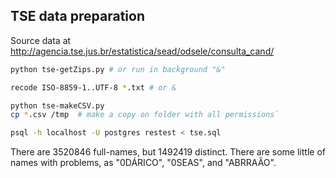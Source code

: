 
## TSE data preparation

Source data at http://agencia.tse.jus.br/estatistica/sead/odsele/consulta_cand/


```sh
python tse-getZips.py # or run in background "&"

recode ISO-8859-1..UTF-8 *.txt # or &

python tse-makeCSV.py
cp *.csv /tmp  # make a copy on folder with all permissions`

psql -h localhost -U postgres restest < tse.sql
```

There are 3520846 full-names, but 1492419 distinct. There are some little of names with problems, as  "0DÁRICO", "0SEAS", and "ABRRAÃO".

